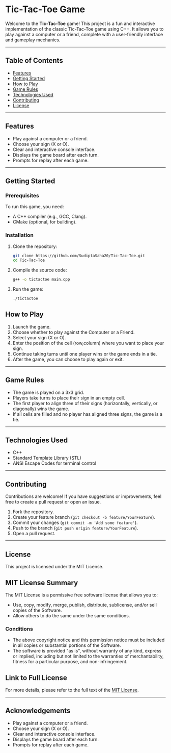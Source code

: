# Tic-Tac-Toe Game

Welcome to the **Tic-Tac-Toe** game! This project is a fun and interactive implementation of the classic Tic-Tac-Toe game using C++. It allows you to play against a computer or a friend, complete with a user-friendly interface and gameplay mechanics.

---

## Table of Contents
- [Features](#features)
- [Getting Started](#getting-started)
- [How to Play](#how-to-play)
- [Game Rules](#game-rules)
- [Technologies Used](#technologies-used)
- [Contributing](#contributing)
- [License](#license)

---

## Features

- Play against a computer or a friend.
- Choose your sign (X or O).
- Clear and interactive console interface.
- Displays the game board after each turn.
- Prompts for replay after each game.

---

## Getting Started

### Prerequisites

To run this game, you need:
- A C++ compiler (e.g., GCC, Clang).
- CMake (optional, for building).

### Installation

1. Clone the repository:

   ```bash
   git clone https://github.com/SudiptaSaha20/Tic-Tac-Toe.git
   cd Tic-Tac-Toe
2. Compile the source code:

   ```bash
   g++ -o tictactoe main.cpp
3. Run the game:

   ```bash
   ./tictactoe

## How to Play

1. Launch the game.
2. Choose whether to play against the Computer or a Friend.
3. Select your sign (X or O).
4. Enter the position of the cell (row,column) where you want to place your sign.
5. Continue taking turns until one player wins or the game ends in a tie.
6. After the game, you can choose to play again or exit.

---

## Game Rules

- The game is played on a 3x3 grid.
- Players take turns to place their sign in an empty cell.
- The first player to align three of their signs (horizontally, vertically, or diagonally) wins the game.
- If all cells are filled and no player has aligned three signs, the game is a tie.

---

## Technologies Used

- C++
- Standard Template Library (STL)
- ANSI Escape Codes for terminal control

---

## Contributing

Contributions are welcome! If you have suggestions or improvements, feel free to create a pull request or open an issue.

1. Fork the repository.
2. Create your feature branch (`git checkout -b feature/YourFeature`).
3. Commit your changes (`git commit -m 'Add some feature'`).
4. Push to the branch (`git push origin feature/YourFeature`).
5. Open a pull request.

---

## License

This project is licensed under the MIT License.

## MIT License Summary

The MIT License is a permissive free software license that allows you to:

- Use, copy, modify, merge, publish, distribute, sublicense, and/or sell copies of the Software.
- Allow others to do the same under the same conditions.

### Conditions

- The above copyright notice and this permission notice must be included in all copies or substantial portions of the Software.
- The software is provided "as is", without warranty of any kind, express or implied, including but not limited to the warranties of merchantability, fitness for a particular purpose, and non-infringement.

## Link to Full License

For more details, please refer to the full text of the [MIT License](https://github.com/SudiptaSaha20/Tic-Tac-Toe/blob/main/LICENSE).


---

## Acknowledgements

- Play against a computer or a friend.
- Choose your sign (X or O).
- Clear and interactive console interface.
- Displays the game board after each turn.
- Prompts for replay after each game.
